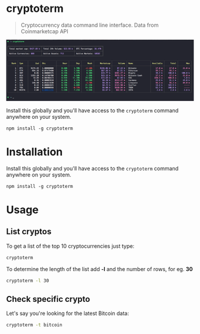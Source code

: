# cryptoterm

> Cryptocurrency data command line interface. Data from Coinmarketcap API

![](cryptoterm.png)

Install this globally and you'll have access to the `cryptoterm` command anywhere on your system.

```shell
npm install -g cryptoterm
```
# Installation
Install this globally and you'll have access to the `cryptoterm` command anywhere on your system.

```shell
npm install -g cryptoterm
```

# Usage

## List cryptos
To get a list of the top 10 cryptocurrencies just type:

```bash
cryptoterm
```

To determine the length of the list add **-l** and the number of rows, for eg. **30**

```bash
cryptoterm -l 30
```

## Check specific crypto
Let's say you're looking for the latest Bitcoin data:

```bash
cryptoterm -t bitcoin
```
